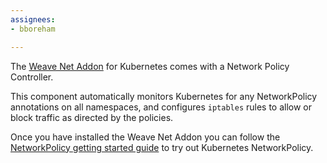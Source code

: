 ```yaml
---
assignees:
- bboreham

---
```


The [Weave Net Addon](https://www.weave.works/docs/net/latest/kube-addon/) for Kubernetes comes with a Network Policy Controller.

This component automatically monitors Kubernetes for any NetworkPolicy annotations on all namespaces, and configures `iptables` rules to allow or block traffic as directed by the policies.

Once you have installed the Weave Net Addon you can follow the [NetworkPolicy getting started guide](/docs/getting-started-guides/network-policy/walkthrough) to try out Kubernetes NetworkPolicy.
